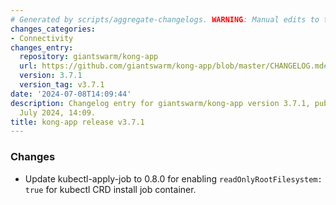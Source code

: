 ```yaml
---
# Generated by scripts/aggregate-changelogs. WARNING: Manual edits to this files will be overwritten.
changes_categories:
- Connectivity
changes_entry:
  repository: giantswarm/kong-app
  url: https://github.com/giantswarm/kong-app/blob/master/CHANGELOG.md#371---2024-07-08
  version: 3.7.1
  version_tag: v3.7.1
date: '2024-07-08T14:09:44'
description: Changelog entry for giantswarm/kong-app version 3.7.1, published on 08
  July 2024, 14:09.
title: kong-app release v3.7.1
---
```


### Changes
- Update kubectl-apply-job to 0.8.0 for enabling `readOnlyRootFilesystem: true` for kubectl CRD install job container.
